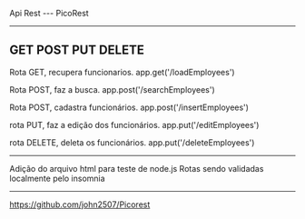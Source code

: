 Api Rest --- PicoRest

----------------------
GET
POST
PUT
DELETE
----------------------

Rota GET, recupera funcionarios.
app.get('/loadEmployees')

Rota POST, faz a busca.
app.post('/searchEmployees')

Rota POST, cadastra funcionários.
app.post('/insertEmployees')

rota PUT, faz a edição dos funcionários.
app.put('/editEmployees')

rota DELETE, deleta os funcionários.
app.put('/deleteEmployees')


---------------------------------------

Adição do arquivo html para teste de node.js
Rotas sendo validadas localmente pelo insomnia

---------------------------------------

https://github.com/john2507/Picorest